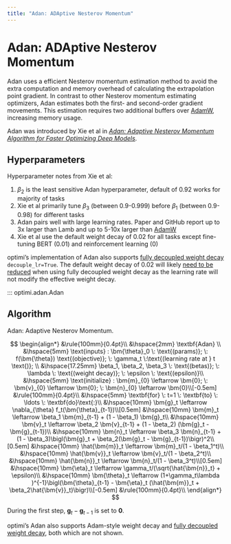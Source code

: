 ```yaml
---
title: "Adan: ADAptive Nesterov Momentum"
---
```


# Adan: ADAptive Nesterov Momentum

Adan uses a efficient Nesterov momentum estimation method to avoid the extra computation and memory overhead of calculating the extrapolation point gradient. In contrast to other Nesterov momentum estimating optimizers, Adan estimates both the first- and second-order gradient movements. This estimation requires two additional buffers over [AdamW](adamw.md), increasing memory usage.

Adan was introduced by Xie et al in *[Adan: Adaptive Nesterov Momentum Algorithm for Faster Optimizing Deep Models](https://arxiv.org/abs/2208.06677)*.

## Hyperparameters

Hyperparameter notes from Xie et al:

1. $\beta_2$ is the least sensitive Adan hyperparameter, default of 0.92 works for majority of tasks
2. Xie et al primarily tune $\beta_3$ (between 0.9-0.999) before $\beta_1$ (between 0.9-0.98) for different tasks
3. Adan pairs well with large learning rates. Paper and GitHub report up to 3x larger than Lamb and up to 5-10x larger than [AdamW](adamw.md)
4. Xie et al use the default weight decay of 0.02 for all tasks except fine-tuning BERT (0.01) and reinforcement learning (0)

optimi’s implementation of Adan also supports [fully decoupled weight decay](../fully_decoupled_weight_decay.md) `decouple_lr=True`. The default weight decay of 0.02 will likely [need to be reduced](../fully_decoupled_weight_decay.md#hyperparameters) when using fully decoupled weight decay as the learning rate will not modify the effective weight decay.

::: optimi.adan.Adan

## Algorithm

Adan: Adaptive Nesterov Momentum.

$$
\begin{align*}
    &\rule{100mm}{0.4pt}\\
    &\hspace{2mm} \textbf{Adan}  \\
    &\hspace{5mm} \text{inputs} : \bm{\theta}_0 \: \text{(params)}; \: f(\bm{\theta}) \text{(objective)}; \: \gamma_t \:\text{(learning rate at } t \text{)}; \\
    &\hspace{17.25mm} \beta_1, \beta_2, \beta_3 \: \text{(betas)}; \: \lambda \: \text{(weight decay)}; \: \epsilon \: \text{(epsilon)}\\
    &\hspace{5mm} \text{initialize} : \bm{m}_{0} \leftarrow \bm{0}; \: \bm{v}_{0} \leftarrow \bm{0}; \: \bm{n}_{0} \leftarrow \bm{0}\\[-0.5em]
    &\rule{100mm}{0.4pt}\\
    &\hspace{5mm} \textbf{for} \: t=1 \: \textbf{to} \: \ldots \: \textbf{do}\text{:}\\
        &\hspace{10mm} \bm{g}_t \leftarrow \nabla_{\theta} f_t(\bm{\theta}_{t-1})\\[0.5em]
        &\hspace{10mm} \bm{m}_t \leftarrow \beta_1 \bm{m}_{t-1} + (1 - \beta_1) \bm{g}_t\\
        &\hspace{10mm} \bm{v}_t \leftarrow \beta_2 \bm{v}_{t-1} + (1 - \beta_2) (\bm{g}_t - \bm{g}_{t-1})\\
        &\hspace{10mm} \bm{n}_t \leftarrow \beta_3 \bm{n}_{t-1} + (1 - \beta_3)\bigl(\bm{g}_t + \beta_2(\bm{g}_t - \bm{g}_{t-1})\bigr)^2\\[0.5em]
        &\hspace{10mm} \hat{\bm{m}}_t \leftarrow \bm{m}_t/(1 - \beta_1^t)\\
        &\hspace{10mm} \hat{\bm{v}}_t \leftarrow \bm{v}_t/(1 - \beta_2^t)\\
        &\hspace{10mm} \hat{\bm{n}}_t \leftarrow \bm{n}_t/(1 - \beta_3^t)\\[0.5em]
        &\hspace{10mm} \bm{\eta}_t \leftarrow \gamma_t/(\sqrt{\hat{\bm{n}}_t} + \epsilon)\\
        &\hspace{10mm} \bm{\theta}_t \leftarrow (1+\gamma_t\lambda )^{-1}\bigl(\bm{\theta}_{t-1} - \bm{\eta}_t (\hat{\bm{m}}_t + \beta_2\hat{\bm{v}}_t)\bigr)\\[-0.5em]
    &\rule{100mm}{0.4pt}\\
\end{align*}
$$

During the first step, $\bm{g}_t - \bm{g}_{t-1}$ is set to $\bm{0}$.

optimi’s Adan also supports Adam-style weight decay and [fully decoupled weight decay](../fully_decoupled_weight_decay.md#algorithm), both which are not shown.